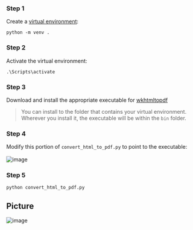 ### Step 1
Create a [virtual environment](https://realpython.com/python-virtual-environments-a-primer/):
```
python -m venv .
```
### Step 2
Activate the virtual environment:
```
.\Scripts\activate
```
### Step 3
Download and install the appropriate executable for [wkhtmltopdf](https://wkhtmltopdf.org/)
  > You can install to the folder that contains your virtual environment.<br>
  > Wherever you install it, the executable will be within the ```bin``` folder.
### Step 4
Modify this portion of ```convert_html_to_pdf.py``` to point to the executable:<br><br>
![image](https://github.com/user-attachments/assets/73ab0b5f-206f-4624-b530-f2d53e3b34f9)
### Step 5
```
python convert_html_to_pdf.py
```
## Picture
![image](https://github.com/user-attachments/assets/89b19cc1-1e5a-4e85-bb13-c96b518c6a01)
